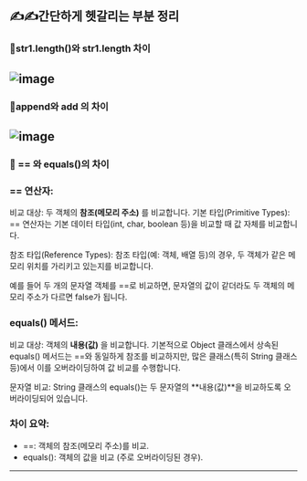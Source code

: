 ## ✍️✍️간단하게 헷갈리는 부분 정리

### 🌟str1.length()와 str1.length 차이
![image](https://github.com/user-attachments/assets/349a76d0-b143-4fab-afb9-69353f262ea4)
---

### 🌟append와 add 의 차이 
![image](https://github.com/user-attachments/assets/1be9aa56-c2ff-492d-ad1b-31aace461406)
---


### 🌟 == 와 equals()의 차이
### == 연산자:
비교 대상: 두 객체의 **참조(메모리 주소)** 를 비교합니다.
기본 타입(Primitive Types): == 연산자는 기본 데이터 타입(int, char, boolean 등)을 비교할 때 값 자체를 비교합니다.

참조 타입(Reference Types): 참조 타입(예: 객체, 배열 등)의 경우, 두 객체가 같은 메모리 위치를 가리키고 있는지를 비교합니다.

예를 들어 두 개의 문자열 객체를 ==로 비교하면, 문자열의 값이 같더라도 두 객체의 메모리 주소가 다르면 false가 됩니다.

### equals() 메서드:
비교 대상: 객체의 **내용(값)** 을 비교합니다. 기본적으로 Object 클래스에서 상속된 equals() 메서드는 ==와 동일하게 참조를 비교하지만, 많은 클래스(특히 String 클래스 등)에서 이를 오버라이딩하여 값 비교를 수행합니다.

문자열 비교: String 클래스의 equals()는 두 문자열의 **내용(값)**을 비교하도록 오버라이딩되어 있습니다.

### 차이 요약:
- ==: 객체의 참조(메모리 주소)를 비교.
- equals(): 객체의 값을 비교 (주로 오버라이딩된 경우).
---
